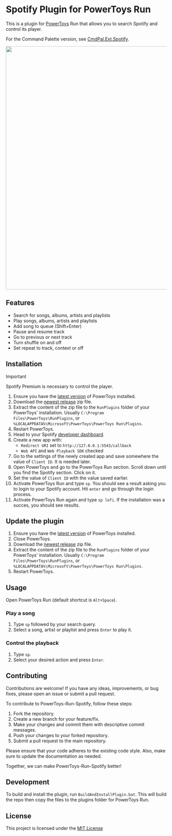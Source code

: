 # Spotify Plugin for PowerToys Run

This is a plugin for [PowerToys](https://github.com/microsoft/PowerToys) Run that allows you to search Spotify and control its player.

For the Command Palette version, see [CmdPal.Ext.Spotify](https://github.com/waaverecords/CmdPal.Ext.Spotify).

<p align="center">
    <img src="./demo.gif" width="760" />
</p>

## Features

- Search for songs, albums, artists and playlists
- Play songs, albums, artists and playlists
- Add song to queue (Shift+Enter)
- Pause and resume track
- Go to previous or next track
- Turn shuffle on and off
- Set repeat to track, context or off

## Installation

> [!IMPORTANT]
> Spotify Premium is necessary to control the player.

1. Ensure you have the [latest version](https://github.com/microsoft/PowerToys/releases/latest) of PowerToys installed.
2. Download the [newest release](https://github.com/waaverecords/PowerToys-Run-Spotify/releases/latest) zip file.
3. Extract the content of the zip file to the `RunPlugins` folder of your PowerToys' installation. Usually `C:\Program Files\PowerToys\RunPlugins`, or `%LOCALAPPDATA%\Microsoft\PowerToys\PowerToys Run\Plugins`.
4. Restart PowerToys.
5. Head to your Spotify [developer dashboard](https://developer.spotify.com/).
6. Create a new app with:
    - `Redirect URI` set to `http://127.0.0.1:5543/callback`
    - `Web API` and `Web Playback SDK` checked
7. Go to the settings of the newly created app and save somewhere the value of `Client ID`. It is needed later.
8. Open PowerToys and go to the PowerToys Run section. Scroll down until you find the Spotify section. Click on it.
9. Set the value of `Client ID` with the value saved earlier.
10. Activate PowerToys Run and type `sp`. You should see a result asking you to login to your Spotify account. Hit `enter` and go through the login process.
11. Activate PowerToys Run again and type `sp lofi`. If the installation was a succes, you should see results.

## Update the plugin

1. Ensure you have the [latest version](https://github.com/microsoft/PowerToys/releases/latest) of PowerToys installed.
2. Close PowerToys.
2. Download the [newest release](https://github.com/waaverecords/PowerToys-Run-Spotify/releases/latest) zip file.
3. Extract the content of the zip file to the `RunPlugins` folder of your PowerToys' installation. Usually `C:\Program Files\PowerToys\RunPlugins`, or `%LOCALAPPDATA%\Microsoft\PowerToys\PowerToys Run\Plugins`.
4. Restart PowerToys.

## Usage

Open PowerToys Run (default shortcut is ```Alt+Space```).

### Play a song

1. Type ```sp``` followed by your search query.
2. Select a song, artist or playlist and press ```Enter``` to play it.

### Control the playback

1. Type ```sp```.
2. Select your desired action and press ```Enter```.

## Contributing

Contributions are welcome! If you have any ideas, improvements, or bug fixes, please open an issue or submit a pull request.

To contribute to PowerToys-Run-Spotify, follow these steps:

1. Fork the repository.
2. Create a new branch for your feature/fix.
3. Make your changes and commit them with descriptive commit messages.
4. Push your changes to your forked repository.
5. Submit a pull request to the main repository.

Please ensure that your code adheres to the existing code style. Also, make sure to update the documentation as needed.

Together, we can make PowerToys-Run-Spotify better!

## Development

To build and install the plugin, run `BuildAndInstallPlugin.bat`. This will build the repo then copy the files to the plugins folder for PowerToys Run.

## License

This project is licensed under the [MIT License](LICENSE)
